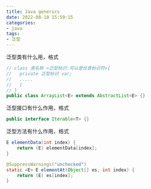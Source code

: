 ```yaml
---
title: Java generics
date: 2022-08-10 15:59:15
categories:
- java
tags:
- 泛型
---
```


泛型类有什么用，格式

```java
// class 类名称 <泛型标识:可以是任意标识符>{
//   private 泛型标识 var; 
//   .....
//   }
// }
public class ArrayList<E> extends AbstractList<E> {}
```

泛型接口有什么作用，格式

```java
public interface Iterable<T> {}
```

泛型方法有什么作用，格式

```java
E elementData(int index) {
    return (E) elementData[index];
}

@SuppressWarnings("unchecked")
static <E> E elementAt(Object[] es, int index) {
    return (E) es[index];
}
```

